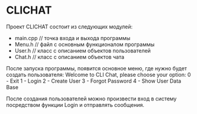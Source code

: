 # CLICHAT
Проект CLICHAT состоит из следующих модулей:
- main.cpp // точка входа и выхода программы
- Menu.h // файл с основным функционалом программы
- User.h // класс с описанием объектов пользователей
- Chat.h // класс с описанием объектов чата

После запуска программы, появится основное меню, где нужно будет создать пользователя:
Welcome to CLI Chat, please choose your option:
        0 - Exit
        1 - Login
        2 - Create User
        3 - Forgot Password
        4 - Show User Data Base 

После создания пользователей можно произвести вход в систему посредством функции Login и отправлять сообщения.
